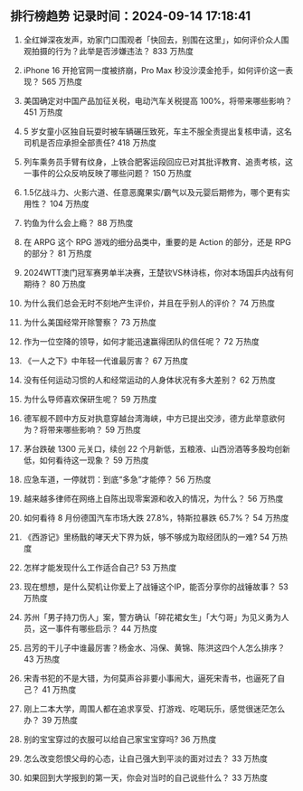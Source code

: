 
## 排行榜趋势 记录时间：2024-09-14 17:18:41
  
  1. 全红婵深夜发声，劝家门口围观者「快回去，别围在这里」，如何评价众人围观拍摄的行为？此举是否涉嫌违法？ 833 万热度
    
  2. iPhone 16 开抢官网一度被挤崩，Pro Max 秒没沙漠金抢手，如何评价这一表现？ 565 万热度
    
  3. 美国确定对中国产品加征关税，电动汽车关税提高 100%，将带来哪些影响？ 451 万热度
    
  4. 5 岁女童小区独自玩耍时被车辆碾压致死，车主不服全责提出复核申请，这名司机是否应承担全部责任? 418 万热度
    
  5. 列车乘务员手臂有纹身，上铁合肥客运段回应已对其批评教育、追责考核，这一事件的公众反响反映了哪些问题？ 150 万热度
    
  6. 1.5亿战斗力、火影六道、任意恶魔果实/霸气以及元婴后期修为，哪个更有实用性？ 104 万热度
    
  7. 钓鱼为什么会上瘾？ 88 万热度
    
  8. 在 ARPG 这个 RPG 游戏的细分品类中，重要的是 Action 的部分，还是 RPG 的部分？ 81 万热度
    
  9. 2024WTT澳门冠军赛男单半决赛，王楚钦VS林诗栋，你对本场国乒内战有何期待？ 80 万热度
    
  10. 为什么我们总会无时不刻地产生评价，并且在乎别人的评价？ 74 万热度
    
  11. 为什么美国经常开除警察？ 73 万热度
    
  12. 作为一位空降的领导，如何才能迅速赢得团队的信任呢？ 72 万热度
    
  13. 《一人之下》中年轻一代谁最厉害？ 67 万热度
    
  14. 没有任何运动习惯的人和经常运动的人身体状况有多大差别？ 62 万热度
    
  15. 为什么导师喜欢保研生呢？ 59 万热度
    
  16. 德军舰不顾中方反对执意穿越台湾海峡，中方已提出交涉，德方此举意欲何为？将带来哪些影响？ 59 万热度
    
  17. 茅台跌破 1300 元关口，续创 22 个月新低，五粮液、山西汾酒等多股均创新低，如何看待这一现象？ 59 万热度
    
  18. 应急车道，一停就罚：到底“多急”才能停？ 56 万热度
    
  19. 越来越多律师在网络上自陈出现零案源和收入的情况，为什么？ 56 万热度
    
  20. 如何看待 8 月份德国汽车市场大跌 27.8%，特斯拉暴跌 65.7%？ 54 万热度
    
  21. 《西游记》里杨戬的哮天犬下界为妖，够不够成为取经团队的一难? 54 万热度
    
  22. 怎样才能发现什么工作适合自己? 53 万热度
    
  23. 现在想想，是什么契机让你爱上了战锤这个IP，能否分享你的战锤故事？ 53 万热度
    
  24. 苏州「男子持刀伤人」案，警方确认「碎花裙女生」「大勺哥」为见义勇为人员，这一事件有哪些启示？ 44 万热度
    
  25. 吕芳的干儿子中谁最厉害？杨金水、冯保、黄锦、陈洪这四个人怎么排序？ 43 万热度
    
  26. 宋青书犯的不是大错，为何莫声谷非要小事闹大，逼死宋青书，也逼死了自己？ 41 万热度
    
  27. 刚上二本大学，周围人都在追求享受、打游戏、吃喝玩乐，感觉很迷茫怎么办？ 39 万热度
    
  28. 别的宝宝穿过的衣服可以给自己家宝宝穿吗? 36 万热度
    
  29. 怎么改变怨恨父母的心态，让自己强大到平淡的面对过去？ 33 万热度
    
  30. 如果回到大学报到的第一天，你会对当时的自己说些什么？ 33 万热度
    